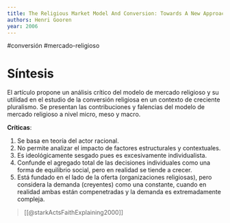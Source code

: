```yaml
---
title: The Religious Market Model And Conversion: Towards A New Approach
authors: Henri Gooren
year: 2006
---
```

#conversión #mercado-religioso
# Síntesis 
El artículo propone un análisis crítico del modelo de mercado religioso y su utilidad en el estudio de la conversión religiosa en un contexto de creciente pluralismo. Se presentan las contribuciones y falencias del modelo de mercado religioso a nivel micro, meso y macro.

**Críticas**:
1.  Se basa en teoría del actor racional.
2.  No permite analizar el impacto de factores estructurales y contextuales.
3.  Es ideológicamente sesgado pues es excesivamente individualista.
4.  Confunde el agregado total de las decisiones individuales como una forma de equilibrio social, pero en realidad se tiende a crecer.
5.  Está fundado en el lado de la oferta (organizaciones religiosas), pero considera la demanda (creyentes) como una constante, cuando en realidad ambas están compenetradas y la demanda es extremadamente compleja.

>[[@starkActsFaithExplaining2000]]